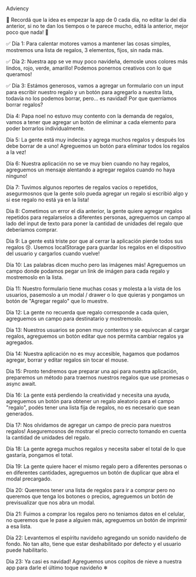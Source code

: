Adviency

🔔 Recordá que la idea es empezar la app de 0 cada día, no editar la del día anterior, si no te dan los tiempos o te parece mucho, editá la anterior, mejor poco que nada! 🔔


✅ Día 1: Para calentar motores vamos a mantener las cosas simples, mostremos una lista de regalos, 3 elementos, fijos, sin nada más.

✅ Día 2: Nuestra app se ve muy poco navideña, demosle unos colores más lindos, rojo, verde, amarillo! Podemos ponernos creativos con lo que queramos!

✅ Día 3: Estámos generosos, vamos a agregar un formulario con un input para escribir nuestro regalo y un botón para agregarlo a nuestra lista, todavía no los podemos borrar, pero... es navidad! Por que querríamos borrar regalos?

Día 4: Papa noel no estuvo muy contento con la demanda de regalos, vamos a tener que agregar un botón de eliminar a cada elemento para poder borrarlos individualmente.

Día 5: La gente está muy indecisa y agrega muchos regalos y después los debe borrar de a uno! Agreguemos un botón para eliminar todos los regalos a la vez!

Día 6: Nuestra aplicación no se ve muy bien cuando no hay regalos, agreguemos un mensaje alentando a agregar regalos cuando no haya ninguno!

Día 7: Tuvimos algunos reportes de regalos vacíos o repetidos, asegurmosnos que la gente solo pueda agregar un regalo si escribió algo y si ese regalo no está ya en la lista!

Día 8: Cometimos un error el día anterior, la gente quiere agregar regalos repetidos para regalarselos a diferentes personas, agreguemos un campo al lado del input de texto para poner la cantidad de unidades del regalo que deberíamos comprar.

Día 9: La gente está triste por que al cerrar la aplicación pierde todos sus regalos 😢. Usemos localStorage para guardar los regalos en el dispositivo del usuario y cargarlos cuando vuelve!

Día 10: Las palabras dicen mucho pero las imágenes más! Agreguemos un campo donde podamos pegar un link de imágen para cada regalo y mostremoslo en la lista.

Día 11: Nuestro formulario tiene muchas cosas y molesta a la vista de los usuarios, pasemoslo a un modal / drawer o lo que quieras y pongamos un botón de "Agregar regalo" que lo muestre.

Día 12: La gente no recuerda que regalo corresponde a cada quien, agreguemos un campo para destinatario y mostremoslo.

Día 13: Nuestros usuarios se ponen muy contentos y se equivocan al cargar regalos, agreguemos un botón editar que nos permita cambiar regalos ya agregados.

Día 14: Nuestra aplicación no es muy accesible, hagamos que podamos agregar, borrar y editar regalos sin tocar el mouse.

Día 15: Pronto tendremos que preparar una api para nuestra aplicación, preparemos un método para traernos nuestros regalos que use promesas o async await.

Día 16: La gente está perdiendo la creatividad y necesita una ayuda, agreguemos un botón para obtener un regalo aleatorio para el campo "regalo", podés tener una lista fija de regalos, no es necesario que sean generados.

Día 17: Nos olvidamos de agregar un campo de precio para nuestros regalos! Aseguremosnos de mostrar el precio correcto tomando en cuenta la cantidad de unidades del regalo.

Día 18: La gente agrega muchos regalos y necesita saber el total de lo que gastaría, pongamos el total.

Día 19: La gente quiere hacer el mismo regalo pero a diferentes personas o en diferentes cantidades, agreguemos un botón de duplicar que abra el modal precargado.

Día 20: Queremos tener una lista de regalos para ir a comprar pero no queremos que tenga los botones o precios, agreguemos un botón de previsualizar que nos abra un modal.

Día 21: Fuimos a comprar los regalos pero no teniamos datos en el celular, no queremos que le pase a alguien más, agreguemos un botón de imprimir a esa lista.

Día 22: Levantemos el espíritu navideño agregando un sonido navideño de fondo. No tan alto, tiene que estar deshabilitado por defecto y el usuario puede habilitarlo.

Día 23: Ya casi es navidad! Agreguemos unos copitos de nieve a nuestra app para darle el último toque navideño ❄